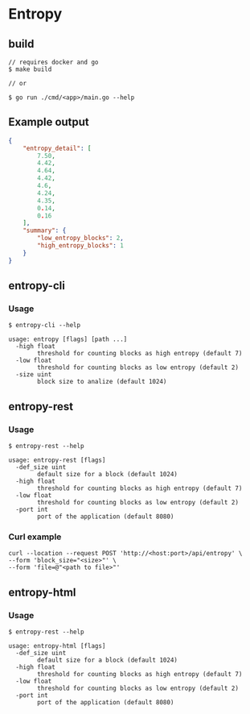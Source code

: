 # Entropy

## build

```shell
// requires docker and go
$ make build

// or

$ go run ./cmd/<app>/main.go --help
```

## Example output

```json
{
    "entropy_detail": [
        7.50,
        4.42,
        4.64,
        4.42,
        4.6,
        4.24,
        4.35,
        0.14,
        0.16
    ],
    "summary": {
        "low_entropy_blocks": 2,
        "high_entropy_blocks": 1
    }
}
```

## entropy-cli
### Usage 

```shell
$ entropy-cli --help
```
```
usage: entropy [flags] [path ...]
  -high float
        threshold for counting blocks as high entropy (default 7)
  -low float
        threshold for counting blocks as low entropy (default 2)
  -size uint
        block size to analize (default 1024)
```

## entropy-rest

### Usage 

```shell
$ entropy-rest --help
```
```
usage: entropy-rest [flags]
  -def_size uint
        default size for a block (default 1024)
  -high float
        threshold for counting blocks as high entropy (default 7)
  -low float
        threshold for counting blocks as low entropy (default 2)
  -port int
        port of the application (default 8080)
```

### Curl example
```shell
curl --location --request POST 'http://<host:port>/api/entropy' \
--form 'block_size="<size>"' \
--form 'file=@"<path to file>"'
```

## entropy-html

### Usage 

```shell
$ entropy-rest --help
```
```
usage: entropy-html [flags]
  -def_size uint
        default size for a block (default 1024)
  -high float
        threshold for counting blocks as high entropy (default 7)
  -low float
        threshold for counting blocks as low entropy (default 2)
  -port int
        port of the application (default 8080)
```
